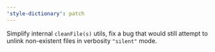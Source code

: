 ```yaml
---
'style-dictionary': patch
---
```


Simplify internal `cleanFile(s)` utils, fix a bug that would still attempt to unlink non-existent files in verbosity `"silent"` mode.
